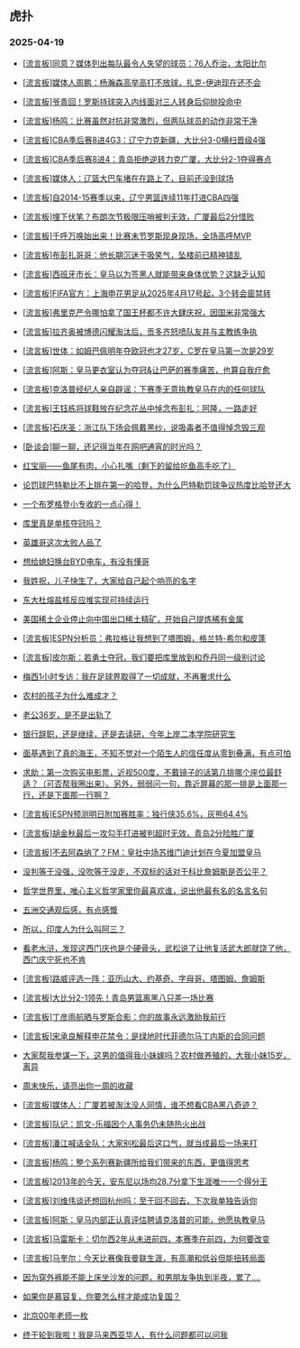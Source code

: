 ## 虎扑 
### 2025-04-19

+ [[流言板]同意？媒体列出每队最令人失望的球员：76人乔治，太阳比尔](https://bbs.hupu.com/631926137.html)

+ [[流言板]媒体人周鹏：杨瀚森高举高打不放球，扎克-伊迪现在还不会](https://bbs.hupu.com/631927591.html)

+ [[流言板]爷青回！罗斯持球突入内线面对三人转身后仰抛投命中](https://bbs.hupu.com/631928824.html)

+ [[流言板]杨鸣：比赛虽然对抗非常激烈，但两队球员的动作非常干净](https://bbs.hupu.com/631931388.html)

+ [[流言板]CBA季后赛8进4G3：辽宁力克新疆，大比分3-0横扫晋级4强](https://bbs.hupu.com/631929230.html)

+ [[流言板]CBA季后赛8进4：青岛拒绝逆转力克广厦，大比分2-1夺得赛点](https://bbs.hupu.com/631929858.html)

+ [[流言板]媒体人：辽篮大巴车堵在在路上了，目前还没到球场](https://bbs.hupu.com/631925187.html)

+ [[流言板]自2014-15赛季以来，辽宁男篮连续11年打进CBA四强](https://bbs.hupu.com/631929331.html)

+ [[流言板]埋下伏笔？布朗次节极限压哨被判无效，广厦最后2分惜败](https://bbs.hupu.com/631926815.html)

+ [[流言板]千呼万唤始出来！比赛末节罗斯现身现场，全场高呼MVP](https://bbs.hupu.com/631928289.html)

+ [[流言板]布彭扎哥哥：他长期沉迷于吸笑气，坠楼前已精神错乱](https://bbs.hupu.com/631920589.html)

+ [[流言板]西班牙市长：皇马以为签黑人就能带来身体优势？这缺乏认知](https://bbs.hupu.com/631921344.html)

+ [[流言板]FIFA官方：上海申花男足从2025年4月17号起，3个转会窗禁转](https://bbs.hupu.com/631926950.html)

+ [[流言板]弗里克严令哪怕拿了国王杯都不许大肆庆祝，因国米非常强大](https://bbs.hupu.com/631921859.html)

+ [[流言板]拉齐奥被博德闪耀淘汰后，贡多齐怒喷队友并与主教练争执](https://bbs.hupu.com/631922713.html)

+ [[流言板]世体：如姆巴佩明年夺欧冠也才27岁，C罗在皇马第一次是29岁](https://bbs.hupu.com/631924792.html)

+ [[流言板]阿斯：皇马更衣室认为夺冠&amp;让巴萨的赛季痛苦，也算自我疗愈](https://bbs.hupu.com/631925412.html)

+ [[流言板]克洛普经纪人亲自辟谣：下赛季无意执教皇马在内的任何球队](https://bbs.hupu.com/631929320.html)

+ [[流言板]王钰栋将球鞋放在纪念花丛中悼念布彭扎：阿隆，一路走好](https://bbs.hupu.com/631921042.html)

+ [[流言板]石庆圣：浙江队下场会佩戴黑纱，说吸毒者不值得悼念毁三观](https://bbs.hupu.com/631926268.html)

+ [[卧谈会]聊一聊，还记得当年在网吧通宵的时光吗？](https://bbs.hupu.com/631929146.html)

+ [红宝丽——鱼尾有肉，小心扎嘴（剩下的留给吃鱼高手吃了）](https://bbs.hupu.com/631925531.html)

+ [论罚球巴特勒比不上排在第一的哈登，为什么巴特勒罚球争议热度比哈登还大](https://bbs.hupu.com/631926807.html)

+ [一个布罗格登小专收的一点心得！](https://bbs.hupu.com/631926770.html)

+ [库里真是单核夺冠吗？](https://bbs.hupu.com/631925584.html)

+ [英雄哥这次太败人品了](https://bbs.hupu.com/631925020.html)

+ [想给媳妇换台BYD电车，有没有懂哥](https://bbs.hupu.com/631925027.html)

+ [我姓祝，儿子快生了，大家给自己起个响亮的名字](https://bbs.hupu.com/631927089.html)

+ [东大杜熔盐核反应堆实现可持续运行](https://bbs.hupu.com/631925285.html)

+ [美国稀土企业停止向中国出口稀土精矿，开始自己提炼稀有金属](https://bbs.hupu.com/631926371.html)

+ [[流言板]ESPN分析员：弗拉格让我想到了塔图姆，格兰特-希尔和皮蓬](https://bbs.hupu.com/631926604.html)

+ [[流言板]皮尔斯：若勇士夺冠，我们要把库里放到和乔丹同一级别讨论](https://bbs.hupu.com/631932647.html)

+ [梅西1小时专访：我在足球界取得了一切成就，不再奢求什么](https://bbs.hupu.com/631922186.html)

+ [农村的孩子为什么难成才？](https://bbs.hupu.com/631926072.html)

+ [老公36岁，是不是出轨了](https://bbs.hupu.com/631932772.html)

+ [银行辞职，还是继续，还是去读研，今年上岸二本学院研究生](https://bbs.hupu.com/631928393.html)

+ [面基遇到了真的海王，不知不觉对一个陌生人的信任度从零到叠满，有点可怕](https://bbs.hupu.com/631931514.html)

+ [求助：第一次购买电影票，近视500度，不戴镜子的话第几排哪个座位最舒适？（可否帮我圈出来）。另外，弱弱问一句，靠近屏幕的那一排是上面那一行，还是下面那一行啊？](https://bbs.hupu.com/631929418.html)

+ [[流言板]ESPN预测明日附加赛胜率：独行侠35.6%，灰熊64.4%](https://bbs.hupu.com/631927854.html)

+ [[流言板]胡金秋最后一攻勾手打进被判超时无效，青岛2分险胜广厦](https://bbs.hupu.com/631929941.html)

+ [[流言板]不去阿森纳了？FM：皇社中场苏维门迪计划在今夏加盟皇马](https://bbs.hupu.com/631929618.html)

+ [没判等于没强，没吹等于没走，不双标的话对于科比詹姆斯是否公平？](https://bbs.hupu.com/631928822.html)

+ [哲学世界里，唯心主义哲学家里你最喜欢谁，说出他最有名的名言名句](https://bbs.hupu.com/631932504.html)

+ [五洲交通观后感，有点感慨](https://bbs.hupu.com/631932489.html)

+ [所以，印度人为什么叫阿三？](https://bbs.hupu.com/631932840.html)

+ [看老水浒，发现这西门庆也是个硬骨头，武松说了让他复活武大郎就饶了他，西门庆宁死也不肯](https://bbs.hupu.com/631928422.html)

+ [[流言板]路威评选一阵：亚历山大、约基奇、字母哥、塔图姆、詹姆斯](https://bbs.hupu.com/631932750.html)

+ [[流言板]大比分2-1领先！青岛男篮离黑八只差一场比赛](https://bbs.hupu.com/631930458.html)

+ [[流言板]丁彦雨航晒与罗斯合影：你的故事永远激励我前行](https://bbs.hupu.com/631931179.html)

+ [[流言板]宋承良解释申花禁令：是绿地时代菲德尔马丁内斯的合同问题](https://bbs.hupu.com/631927482.html)

+ [大家帮我参谋一下，这男的值得我小妹嫁吗？农村做养殖的，大我小妹15岁，离异](https://bbs.hupu.com/631930709.html)

+ [周末快乐，请亮出你一周的收藏](https://bbs.hupu.com/631929024.html)

+ [[流言板]媒体人：广厦若被淘汰没人同情，谁不想看CBA黑八奇迹？](https://bbs.hupu.com/631930737.html)

+ [[流言板]队记：凯文-乐福因个人事务仍未随热火出战](https://bbs.hupu.com/631932455.html)

+ [[流言板]潘江喊话全队：大家别松最后这口气，就当成最后一场来打](https://bbs.hupu.com/631931293.html)

+ [[流言板]杨鸣：整个系列赛新疆所给我们带来的东西，更值得思考](https://bbs.hupu.com/631931634.html)

+ [[流言板]2013年的今天，安东尼以场均28.7分拿下生涯唯一一个得分王](https://bbs.hupu.com/631933696.html)

+ [[流言板]刘维伟谈还想回杭州吗：至于回不回去，下次我单独告诉你](https://bbs.hupu.com/631932167.html)

+ [[流言板]阿斯：皇马内部正认真评估聘请克洛普的可能，他愿执教皇马](https://bbs.hupu.com/631924440.html)

+ [[流言板]马雷斯卡：切尔西2年从未进前四，本赛季在前四，为何要改变](https://bbs.hupu.com/631927923.html)

+ [[流言板]马奎尔：今天比赛像我曼联生涯，有高潮和低谷但能扭转局面](https://bbs.hupu.com/631926495.html)

+ [因为穿外裤能不能上床坐沙发的问题，和男朋友争执到半夜，累了....](https://bbs.hupu.com/631933777.html)

+ [如果你是慕容复，你要怎么样才能成功复国？](https://bbs.hupu.com/631933935.html)

+ [北京00年老师一枚](https://bbs.hupu.com/631930637.html)

+ [终于轮到我啦！我是马来西亚华人，有什么问题都可以问我](https://bbs.hupu.com/631933477.html)

